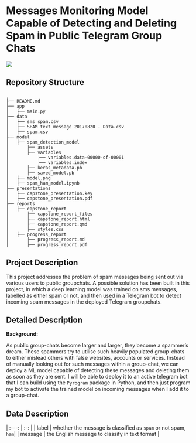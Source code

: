 # Messages Monitoring Model Capable of Detecting and Deleting Spam in Public Telegram Group Chats

![](https://upload.wikimedia.org/wikipedia/commons/thumb/8/82/Telegram_logo.svg/2048px-Telegram_logo.svg.png)

## Repository Structure
```
.
├── README.md
├── app
│   ├── main.py
├── data
│   ├── sms_spam.csv
│   ├── SPAM text message 20170820 - Data.csv
│   ├── spam.csv
├── model
│   ├── spam_detection_model
│       ├── assets
│       ├── variables
│           ├── variables.data-00000-of-00001
│           ├── variables.index
│       ├── keras_metadata.pb
│       ├── saved_model.pb
│   ├── model.png
│   ├── spam_ham_model.ipynb
├── presentations
│   ├── capstone_presentation.key
│   ├── capstone_presentation.pdf
├── reports
│   ├── capstone_report
│       ├── capstone_report_files
│       ├── capstone_report.html
│       ├── capstone_report.qmd
│       ├── styles.css
│   ├── progress_report
│       ├── progress_report.md
│       ├── progress_report.pdf
```

## Project Description

This project addresses the problem of spam messages being sent out via various users to public groupchats. A possible solution has been built in this project, in which a deep learning model was trained on sms messages, labelled as either spam or not, and then used in a Telegram bot to detect incoming spam messages in the deployed Telegram groupchats.

## Detailed Description

**Background:**

As public group-chats become larger and larger, they become a spammer’s dream. These spammers try to utilise such heavily populated group-chats to either mislead others with false websites, accounts or services. Instead of manually looking out for such messages within a group-chat, we can deploy a ML model capable of detecting these messages and deleting them as soon as they are sent. I will be able to deploy it to an active telegram bot that I can build using the `Pyrogram` package in Python, and then just program my bot to activate the trained model on incoming messages when I add it to a group-chat.

## Data Description

| :---:   | :-: |
| label | whether the message is classified as `spam` or not spam, `ham`|
| message | the English message to classify in text format |
